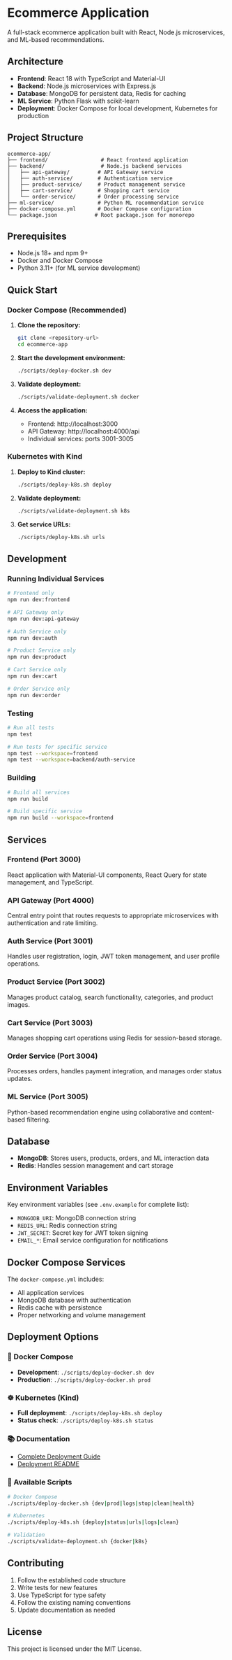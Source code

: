# Ecommerce Application

A full-stack ecommerce application built with React, Node.js microservices, and ML-based recommendations.

## Architecture

- **Frontend**: React 18 with TypeScript and Material-UI
- **Backend**: Node.js microservices with Express.js
- **Database**: MongoDB for persistent data, Redis for caching
- **ML Service**: Python Flask with scikit-learn
- **Deployment**: Docker Compose for local development, Kubernetes for production

## Project Structure

```
ecommerce-app/
├── frontend/                 # React frontend application
├── backend/                  # Node.js backend services
│   ├── api-gateway/         # API Gateway service
│   ├── auth-service/        # Authentication service
│   ├── product-service/     # Product management service
│   ├── cart-service/        # Shopping cart service
│   └── order-service/       # Order processing service
├── ml-service/              # Python ML recommendation service
├── docker-compose.yml       # Docker Compose configuration
└── package.json            # Root package.json for monorepo
```

## Prerequisites

- Node.js 18+ and npm 9+
- Docker and Docker Compose
- Python 3.11+ (for ML service development)

## Quick Start

### Docker Compose (Recommended)

1. **Clone the repository:**
   ```bash
   git clone <repository-url>
   cd ecommerce-app
   ```

2. **Start the development environment:**
   ```bash
   ./scripts/deploy-docker.sh dev
   ```

3. **Validate deployment:**
   ```bash
   ./scripts/validate-deployment.sh docker
   ```

4. **Access the application:**
   - Frontend: http://localhost:3000
   - API Gateway: http://localhost:4000/api
   - Individual services: ports 3001-3005

### Kubernetes with Kind

1. **Deploy to Kind cluster:**
   ```bash
   ./scripts/deploy-k8s.sh deploy
   ```

2. **Validate deployment:**
   ```bash
   ./scripts/validate-deployment.sh k8s
   ```

3. **Get service URLs:**
   ```bash
   ./scripts/deploy-k8s.sh urls
   ```

## Development

### Running Individual Services

```bash
# Frontend only
npm run dev:frontend

# API Gateway only
npm run dev:api-gateway

# Auth Service only
npm run dev:auth

# Product Service only
npm run dev:product

# Cart Service only
npm run dev:cart

# Order Service only
npm run dev:order
```

### Testing

```bash
# Run all tests
npm test

# Run tests for specific service
npm test --workspace=frontend
npm test --workspace=backend/auth-service
```

### Building

```bash
# Build all services
npm run build

# Build specific service
npm run build --workspace=frontend
```

## Services

### Frontend (Port 3000)
React application with Material-UI components, React Query for state management, and TypeScript.

### API Gateway (Port 4000)
Central entry point that routes requests to appropriate microservices with authentication and rate limiting.

### Auth Service (Port 3001)
Handles user registration, login, JWT token management, and user profile operations.

### Product Service (Port 3002)
Manages product catalog, search functionality, categories, and product images.

### Cart Service (Port 3003)
Manages shopping cart operations using Redis for session-based storage.

### Order Service (Port 3004)
Processes orders, handles payment integration, and manages order status updates.

### ML Service (Port 3005)
Python-based recommendation engine using collaborative and content-based filtering.

## Database

- **MongoDB**: Stores users, products, orders, and ML interaction data
- **Redis**: Handles session management and cart storage

## Environment Variables

Key environment variables (see `.env.example` for complete list):

- `MONGODB_URI`: MongoDB connection string
- `REDIS_URL`: Redis connection string
- `JWT_SECRET`: Secret key for JWT token signing
- `EMAIL_*`: Email service configuration for notifications

## Docker Compose Services

The `docker-compose.yml` includes:
- All application services
- MongoDB database with authentication
- Redis cache with persistence
- Proper networking and volume management

## Deployment Options

### 🐳 Docker Compose
- **Development**: `./scripts/deploy-docker.sh dev`
- **Production**: `./scripts/deploy-docker.sh prod`

### ☸️ Kubernetes (Kind)
- **Full deployment**: `./scripts/deploy-k8s.sh deploy`
- **Status check**: `./scripts/deploy-k8s.sh status`

### 📚 Documentation
- [Complete Deployment Guide](./docs/deployment.md)
- [Deployment README](./docs/README-deployment.md)

### 🔧 Available Scripts
```bash
# Docker Compose
./scripts/deploy-docker.sh {dev|prod|logs|stop|clean|health}

# Kubernetes
./scripts/deploy-k8s.sh {deploy|status|urls|logs|clean}

# Validation
./scripts/validate-deployment.sh {docker|k8s}
```

## Contributing

1. Follow the established code structure
2. Write tests for new features
3. Use TypeScript for type safety
4. Follow the existing naming conventions
5. Update documentation as needed

## License

This project is licensed under the MIT License.